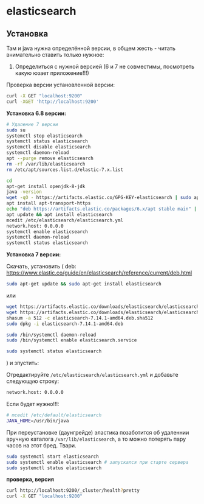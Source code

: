 # elasticsearch

## Установка

Там и java нужна определённой версии, в общем жесть - читать внимательно ставить только нужное:

1. Определиться с нужной версией (6 и 7 не совместимы, посмотреть какую юзает приложение!!!)

Проверка версии установленной версии:

```sh
curl -X GET "localhost:9200"
curl -XGET 'http://localhost:9200'
```

__Установка 6.8 версии:__

```sh
# Удаление 7 версии
sudo su
systemctl stop elasticsearch
systemctl status elasticsearch
systemctl disable elasticsearch
systemctl daemon-reload
apt --purge remove elasticsearch
rm -rf /var/lib/elasticsearch
rm /etc/apt/sources.list.d/elastic-7.x.list

cd
apt-get install openjdk-8-jdk
java -version
wget -qO - https://artifacts.elastic.co/GPG-KEY-elasticsearch | sudo apt-key add -
apt install apt-transport-https
echo "deb https://artifacts.elastic.co/packages/6.x/apt stable main" | sudo tee -a /etc/apt/sources.list.d/elastic-6.x.list
apt update && apt install elasticsearch
mcedit /etc/elasticsearch/elasticsearch.yml
network.host: 0.0.0.0
systemctl enable elasticsearch
systemctl daemon-reload
systemctl status elasticsearch

```

__Установка 7 версии:__

Скачать, установить (
  deb: https://www.elastic.co/guide/en/elasticsearch/reference/current/deb.html
  ```sh
  sudo apt-get update && sudo apt-get install elasticsearch
  ```
  или
  ```sh
  wget https://artifacts.elastic.co/downloads/elasticsearch/elasticsearch-7.14.1-amd64.deb
  wget https://artifacts.elastic.co/downloads/elasticsearch/elasticsearch-7.14.1-amd64.deb.sha512
  shasum -a 512 -c elasticsearch-7.14.1-amd64.deb.sha512 
  sudo dpkg -i elasticsearch-7.14.1-amd64.deb

  sudo /bin/systemctl daemon-reload
  sudo /bin/systemctl enable elasticsearch.service

  sudo systemctl status elasticsearch
  ```
) и зпустить:

Отредактируйте `/etc/elasticsearch/elasticsearch.yml` и добавьте следующую строку:
```bash
network.host: 0.0.0.0
```

Если будет нужно!!!:
```bash
# mcedit /etc/default/elasticsearch
JAVA_HOME=/usr/bin/java
```


При переустановке (даунгрейде) эластика позаботится об удаленнии вручную каталога `/var/lib/elasticsearch`, а то можно потерять пару часов на этот бред. Твари.


```bash
sudo systemctl start elasticsearch
sudo systemctl enable elasticsearch # запускался при старте сервера
sudo systemctl status elasticsearch
```

__проверка, версия__

```bash
curl http://localhost:9200/_cluster/health?pretty
curl -X GET "localhost:9200"
```
